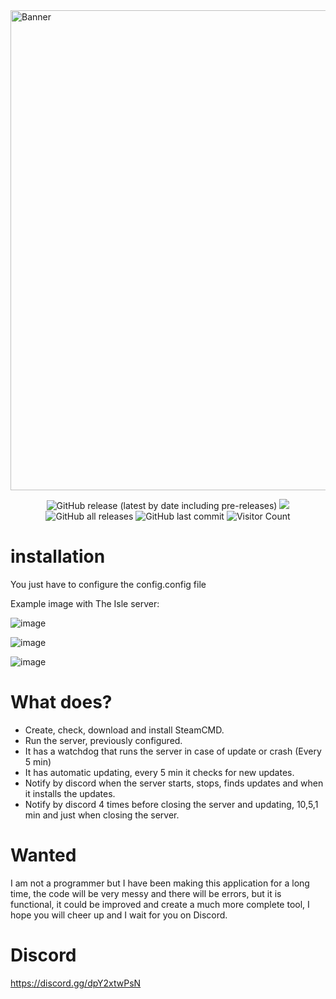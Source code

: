 <img src="https://socialify.git.ci/dkdue/SteamCMD-Dedicated-Server/image?description=1&font=Inter&forks=1&issues=1&language=1&owner=1&pattern=Floating%20Cogs&pulls=1&stargazers=1&theme=Light" alt="Banner" width="768"/>

<p align="Center">
  <img alt="GitHub release (latest by date including pre-releases)" src="https://img.shields.io/github/v/release/dkdue/SteamCMD-Dedicated-Server?color=seagreen&include_prereleases">
  <img src="https://img.shields.io/badge/status-Beta-blue" />
  <img alt="GitHub all releases" src="https://img.shields.io/github/downloads/dkdue/SteamCMD-Dedicated-Server/total?color=orange&label=downloads">
  <img alt="GitHub last commit" src="https://img.shields.io/github/last-commit/dkdue/SteamCMD-Dedicated-Server?color=crimson">
  <img alt="Visitor Count" src="https://visitor-badge.glitch.me/badge?page_id=dkdue.SteamCMD-Dedicated-Server">
</p>

# installation
You just have to configure the config.config file

Example image with The Isle server:

![image](https://user-images.githubusercontent.com/3610768/164503188-3acbdccd-6ef7-41ca-aeef-e5094dcd5da3.png)

![image](https://user-images.githubusercontent.com/3610768/164440455-d28b0d01-425b-4253-a6cd-4cc3c09c1bb2.png)

![image](https://user-images.githubusercontent.com/3610768/164283077-3863cfc6-5010-4810-b99a-8c00d1036b64.png)



# What does?
* Create, check, download and install SteamCMD.
* Run the server, previously configured.
* It has a watchdog that runs the server in case of update or crash (Every 5 min)
* It has automatic updating, every 5 min it checks for new updates.
* Notify by discord when the server starts, stops, finds updates and when it installs the updates.
* Notify by discord 4 times before closing the server and updating, 10,5,1 min and just when closing the server.

# Wanted
I am not a programmer but I have been making this application for a long time, the code will be very messy and there will be errors, but it is functional, it could be improved and create a much more complete tool, I hope you will cheer up and I wait for you on Discord.

# Discord 
https://discord.gg/dpY2xtwPsN
